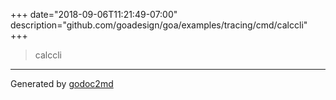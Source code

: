+++
date="2018-09-06T11:21:49-07:00"
description="github.com/goadesign/goa/examples/tracing/cmd/calccli"
+++


> calccli





- - -
Generated by [godoc2md](https://godoc.org/github.com/davecheney/godoc2md)
